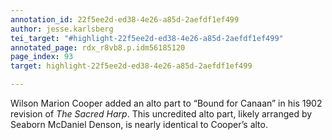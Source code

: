 ```yaml
---
annotation_id: 22f5ee2d-ed38-4e26-a85d-2aefdf1ef499
author: jesse.karlsberg
tei_target: "#highlight-22f5ee2d-ed38-4e26-a85d-2aefdf1ef499"
annotated_page: rdx_r8vb8.p.idm56185120
page_index: 93
target: highlight-22f5ee2d-ed38-4e26-a85d-2aefdf1ef499

---
```

Wilson Marion Cooper added an alto part to “Bound for Canaan” in his 1902 revision of *The Sacred Harp*. This uncredited alto part, likely arranged by Seaborn McDaniel Denson, is nearly identical to Cooper’s alto.
